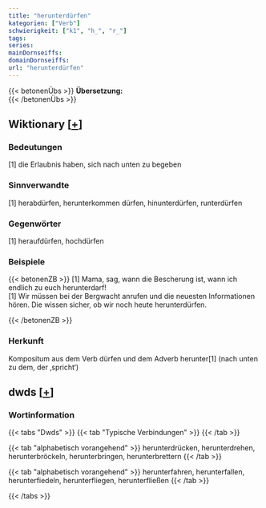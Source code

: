```yaml
---
title: "herunterdürfen"
kategorien: ["Verb"]
schwierigkeit: ["k1", "h_", "r_"]
tags:
series:
mainDornseiffs:
domainDornseiffs:
url: "herunterdürfen"
---
```


{{< betonenÜbs >}}
**Übersetzung:**  
{{< /betonenÜbs >}}

## Wiktionary [[+](https://de.wiktionary.org/wiki/herunterdürfen)]

### Bedeutungen
[1] die Erlaubnis haben, sich nach unten zu begeben  

### Sinnverwandte
[1] herabdürfen, herunterkommen dürfen, hinunterdürfen, runterdürfen  

### Gegenwörter
[1] heraufdürfen, hochdürfen  

### Beispiele
{{< betonenZB >}}
[1] Mama, sag, wann die Bescherung ist, wann ich endlich zu euch herunterdarf!  
[1] Wir müssen bei der Bergwacht anrufen und die neuesten Informationen hören. Die wissen sicher, ob wir noch heute herunterdürfen.  

{{< /betonenZB >}}
### Herkunft
Kompositum aus dem Verb dürfen und dem Adverb herunter[1] (nach unten zu dem, der ‚spricht‘)  



## dwds [[+](https://www.dwds.de/wb/herunterdürfen)]

### Wortinformation
{{< tabs "Dwds" >}}
{{< tab "Typische Verbindungen" >}}
{{< /tab >}}

{{< tab "alphabetisch vorangehend" >}}
herunterdrücken, herunterdrehen, herunterbröckeln, herunterbringen, herunterbrettern
{{< /tab >}}

{{< tab "alphabetisch vorangehend" >}}
herunterfahren, herunterfallen, herunterfiedeln, herunterfliegen, herunterfließen
{{< /tab >}}

{{< /tabs >}}

